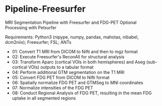 # Pipeline-Freesurfer
MRI Segmentation Pipeline with Freesurfer and FDG-PET Optional Processing with Petsurfer

Requirements: Python3 (nipype, numpy, pandas, mahotas, nibabel, dcm2niix); Freesurfer; FSL; ANTs

* 01: Convert T1 MRI from DICOM to Nifti and then to mgz format
* 02: Execute Freesurfer's ReconAll for structural analysis
* 03: Transform Aparc (cortical VOIs in both hemispheres) and Aseg (sub-cortical VOIs) outputs to a tabular format
* 04: Perform additional GTM segmentation on the T1 MRI
* 05: Convert FDG PET from DICOM to Nifti format
* 06: Spatially normalize FDG PET and GTMSeg to MNI coordinates
* 07: Normalize intensities of the FDG PET
* 08: Conduct Regional Analysis of FDG PET, resulting in the mean FDG uptake in all segmented regions
